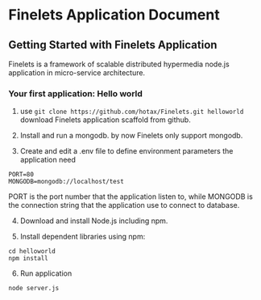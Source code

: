 # Finelets Application Document

## Getting Started with Finelets Application
Finelets is a framework of scalable distributed hypermedia node.js application in micro-service
architecture.

### Your first application: Hello world

1. use `git clone https://github.com/hotax/Finelets.git helloworld` download Finelets
application scaffold from github. 

2. Install and run a mongodb. by now Finelets only support mongodb.

3. Create and edit a .env file to define environment parameters the application need
```
PORT=80
MONGODB=mongodb://localhost/test
```
PORT is the port number that the application listen to, while MONGODB is the connection 
string that the application use to connect to database.

4. Download and install Node.js including npm.

5. Install dependent libraries using npm:
```
cd helloworld
npm install
```
6. Run application
```
node server.js
```
